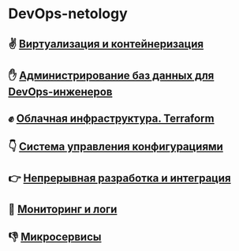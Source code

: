  DevOps-netology
================

## :v: [Виртуализация и контейнеризация](./01-virt-homeworks/README.md)

## :hand: [Администрирование баз данных для DevOps-инженеров](./02-db-homeworks/README.md)

## :fist: [Облачная инфраструктура. Terraform](./03-ter-homeworks/README.md)

## :point_down: [Система управления конфигурациями](./04-ter-homeworks/README.md)

## :point_right: [Непрерывная разработка и интеграция](/05-ter-homeworks/README.md)

## :wave: [Мониторинг и логи](/06-ter-homeworks/README.md)

## :thumbsdown: [Микросервисы](/07-ter-homeworks/README.md)
